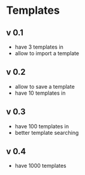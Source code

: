 Templates
=========

v 0.1
-----

- have 3 templates in
- allow to import a template


v 0.2
-----

- allow to save a template
- have 10 templates in

v 0.3
-----

- have 100 templates in
- better template searching

v 0.4
-----

- have 1000 templates

